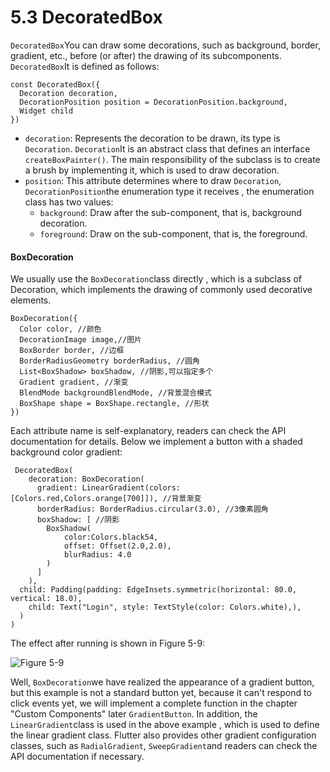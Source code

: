 # 5.3 DecoratedBox

`DecoratedBox`You can draw some decorations, such as background, border, gradient, etc., before (or after) the drawing of its subcomponents. `DecoratedBox`It is defined as follows:

```
const DecoratedBox({
  Decoration decoration,
  DecorationPosition position = DecorationPosition.background,
  Widget child
})

```

-   `decoration`: Represents the decoration to be drawn, its type is `Decoration`. `Decoration`It is an abstract class that defines an interface `createBoxPainter()`. The main responsibility of the subclass is to create a brush by implementing it, which is used to draw decoration.
-   `position`: This attribute determines where to draw `Decoration`, `DecorationPosition`the enumeration type it receives , the enumeration class has two values:
    -   `background`: Draw after the sub-component, that is, background decoration.
    -   `foreground`: Draw on the sub-component, that is, the foreground.

#### BoxDecoration

We usually use the `BoxDecoration`class directly , which is a subclass of Decoration, which implements the drawing of commonly used decorative elements.

```
BoxDecoration({
  Color color, //颜色
  DecorationImage image,//图片
  BoxBorder border, //边框
  BorderRadiusGeometry borderRadius, //圆角
  List<BoxShadow> boxShadow, //阴影,可以指定多个
  Gradient gradient, //渐变
  BlendMode backgroundBlendMode, //背景混合模式
  BoxShape shape = BoxShape.rectangle, //形状
})

```

Each attribute name is self-explanatory, readers can check the API documentation for details. Below we implement a button with a shaded background color gradient:

```
 DecoratedBox(
    decoration: BoxDecoration(
      gradient: LinearGradient(colors:[Colors.red,Colors.orange[700]]), //背景渐变
      borderRadius: BorderRadius.circular(3.0), //3像素圆角
      boxShadow: [ //阴影
        BoxShadow(
            color:Colors.black54,
            offset: Offset(2.0,2.0),
            blurRadius: 4.0
        )
      ]
    ),
  child: Padding(padding: EdgeInsets.symmetric(horizontal: 80.0, vertical: 18.0),
    child: Text("Login", style: TextStyle(color: Colors.white),),
  )
)

```

The effect after running is shown in Figure 5-9:

![Figure 5-9](https://pcdn.flutterchina.club/imgs/5-9.png)

Well, `BoxDecoration`we have realized the appearance of a gradient button, but this example is not a standard button yet, because it can't respond to click events yet, we will implement a complete function in the chapter "Custom Components" later `GradientButton`. In addition, the `LinearGradient`class is used in the above example , which is used to define the linear gradient class. Flutter also provides other gradient configuration classes, such as `RadialGradient`, `SweepGradient`and readers can check the API documentation if necessary.